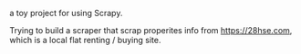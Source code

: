 a toy project for using Scrapy.

Trying to build a scraper that scrap properites info from
https://28hse.com, which is a local flat renting / buying site.
